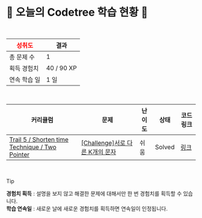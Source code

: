 # 🌲 오늘의 Codetree 학습 현황 🌲

<br />

| <span style="color:red;display:block;text-align:center;"> **성취도**</span> | 결과 |
|---|---|
| 총 문제 수 | 1 |
| 획득 경험치 | 40 / 90 XP |
| 연속 학습 일 | 1 일 |

<br />

|커리큘럼|문제|난이도|상태|코드 링크|
|---|---|---|---|---|
|[Trail 5 / Shorten time Technique / Two Pointer](https://www.codetree.ai/trail-info/intermediate-mid/)|[[Challenge]서로 다른 K개의 문자](https://www.codetree.ai/trails/complete/curated-cards/challenge-k-distinct-characters/)|쉬움|Solved|[링크](https://github.com/dltjdn/codetree-TILs/blob/main/250302/%EC%84%9C%EB%A1%9C%20%EB%8B%A4%EB%A5%B8%20K%EA%B0%9C%EC%9D%98%20%EB%AC%B8%EC%9E%90/k-distinct-characters.java)|


<br />

> [!TIP]
> **경험치 획득** : 설명을 보지 않고 해결한 문제에 대해서만 한 번 경험치를 획득할 수 있습니다.  
> **학습 연속일** : 새로운 날에 새로운 경험치를 획득하면 연속일이 인정됩니다.

